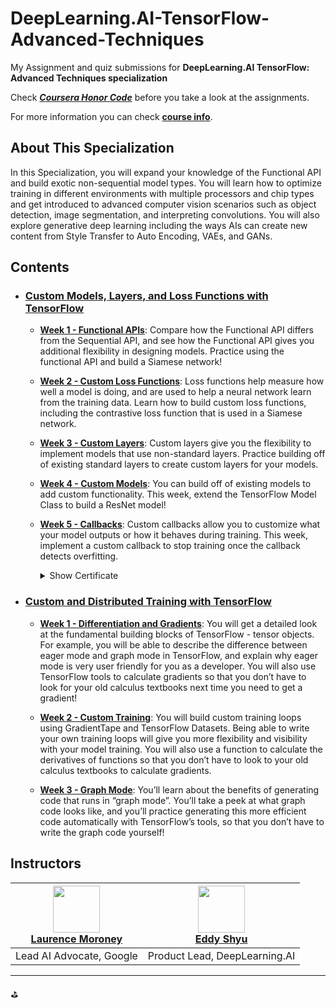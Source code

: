# DeepLearning.AI-TensorFlow-Advanced-Techniques
My Assignment and quiz submissions for **DeepLearning.AI TensorFlow: Advanced Techniques specialization**

Check **<i>[Coursera Honor Code](https://www.coursera.support/s/article/209818863-Coursera-Honor-Code?language=en_US)</i>** before you take a look at the assignments.

For more information you can check **[course info](https://www.deeplearning.ai/courses/tensorflow-advanced-techniques-specialization/)**.

## About This Specialization
  In this Specialization, you will expand your knowledge of the Functional API and build exotic non-sequential model types. You will learn how to optimize training in different environments with multiple processors and chip types and get introduced to advanced computer vision scenarios such as object detection, image segmentation, and interpreting convolutions. You will also explore generative deep learning including the ways AIs can create new content from Style Transfer to Auto Encoding, VAEs, and GANs.

## Contents
  - ### [Custom Models, Layers, and Loss Functions with TensorFlow](https://github.com/BurakAhmet/DeepLearning.AI-TensorFlow-Advanced-Techniques/tree/main/1.%20Custom%20Models%2C%20Layers%2C%20and%20Loss%20Functions%20with%20TensorFlow)
    
    * <b>[Week 1 - Functional APIs](https://github.com/BurakAhmet/DeepLearning.AI-TensorFlow-Advanced-Techniques/tree/main/1.%20Custom%20Models%2C%20Layers%2C%20and%20Loss%20Functions%20with%20TensorFlow/1.%20Functional%20APIs)</b>: Compare how the Functional API differs from the Sequential API, and see how the Functional API gives you additional flexibility in designing models. Practice using the functional API and build a Siamese network!
      
    * <b>[Week 2 - Custom Loss Functions](https://github.com/BurakAhmet/DeepLearning.AI-TensorFlow-Advanced-Techniques/tree/main/1.%20Custom%20Models%2C%20Layers%2C%20and%20Loss%20Functions%20with%20TensorFlow/2.%20Custom%20Loss%20Functions)</b>: Loss functions help measure how well a model is doing, and are used to help a neural network learn from the training data. Learn how to build custom loss functions, including the contrastive loss function that is used in a Siamese network.
      
    * <b>[Week 3 - Custom Layers](https://github.com/BurakAhmet/DeepLearning.AI-TensorFlow-Advanced-Techniques/tree/main/1.%20Custom%20Models%2C%20Layers%2C%20and%20Loss%20Functions%20with%20TensorFlow/3.%20Custom%20Layers)</b>: Custom layers give you the flexibility to implement models that use non-standard layers. Practice building off of existing standard layers to create custom layers for your models.
   
    * <b>[Week 4 - Custom Models](https://github.com/BurakAhmet/DeepLearning.AI-TensorFlow-Advanced-Techniques-Specialization/tree/main/1.%20Custom%20Models%2C%20Layers%2C%20and%20Loss%20Functions%20with%20TensorFlow/4.%20Custom%20Models)</b>: You can build off of existing models to add custom functionality. This week, extend the TensorFlow Model Class to build a ResNet model!
   
    * <b>[Week 5 - Callbacks](https://github.com/BurakAhmet/DeepLearning.AI-TensorFlow-Advanced-Techniques-Specialization/tree/main/1.%20Custom%20Models%2C%20Layers%2C%20and%20Loss%20Functions%20with%20TensorFlow/5.%20Callbacks)</b>: Custom callbacks allow you to customize what your model outputs or how it behaves during training. This week, implement a custom callback to stop training once the callback detects overfitting.
   
      <details>
      <summary>Show Certificate</summary>
           <img src="https://github.com/BurakAhmet/DeepLearning.AI-TensorFlow-Advanced-Techniques-Specialization/assets/89780902/30f8fc60-f241-4cb7-8b35-5c48fd169793">
      </details>

  - ### [Custom and Distributed Training with TensorFlow](https://github.com/BurakAhmet/DeepLearning.AI-TensorFlow-Advanced-Techniques-Specialization/tree/main/2.%20Custom%20and%20Distributed%20Training%20with%20TensorFlow)
    
    * <b>[Week 1 - Differentiation and Gradients](https://github.com/BurakAhmet/DeepLearning.AI-TensorFlow-Advanced-Techniques-Specialization/tree/main/2.%20Custom%20and%20Distributed%20Training%20with%20TensorFlow/1.%20Differentiation%20and%20Gradients)</b>: You will get a detailed look at the fundamental building blocks of TensorFlow - tensor objects. For example, you will be able to describe the difference between eager mode and graph mode in TensorFlow, and explain why eager mode is very user friendly for you as a developer. You will also use TensorFlow tools to calculate gradients so that you don’t have to look for your old calculus textbooks next time you need to get a gradient!
   
    * <b>[Week 2 - Custom Training](https://github.com/BurakAhmet/DeepLearning.AI-TensorFlow-Advanced-Techniques-Specialization/tree/main/2.%20Custom%20and%20Distributed%20Training%20with%20TensorFlow/2.%20Custom%20Training)</b>: You will build custom training loops using GradientTape and TensorFlow Datasets. Being able to write your own training loops will give you more flexibility and visibility with your model training. You will also use a function to calculate the derivatives of functions so that you don’t have to look to your old calculus textbooks to calculate gradients.
   
    * <b>[Week 3 - Graph Mode](https://github.com/BurakAhmet/DeepLearning.AI-TensorFlow-Advanced-Techniques-Specialization/tree/main/2.%20Custom%20and%20Distributed%20Training%20with%20TensorFlow/3.%20Graph%20Mode)</b>: You’ll learn about the benefits of generating code that runs in “graph mode”. You’ll take a peek at what graph code looks like, and you’ll practice generating this more efficient code automatically with TensorFlow’s tools, so that you don’t have to write the graph code yourself!

## Instructors

  | [<img src="https://github.com/BurakAhmet/DeepLearning.AI-TensorFlow-Advanced-Techniques/assets/89780902/188b1561-c55f-4df3-9a36-0b54ce7b9e1c" width="75px" height="75px">](https://www.linkedin.com/in/laurence-moroney/) <br> [Laurence Moroney](https://www.linkedin.com/in/laurence-moroney/) | [<img src="https://github.com/BurakAhmet/DeepLearning.AI-TensorFlow-Advanced-Techniques/assets/89780902/5c34946f-f8e1-4716-8304-693064daa23a" width="75px" height="75px">](https://www.linkedin.com/in/eddy-shyu/) <br> [Eddy Shyu](https://www.linkedin.com/in/eddy-shyu/) |
| --- | --- |
| Lead AI Advocate, Google | Product Lead, DeepLearning.AI |





---
⛳
